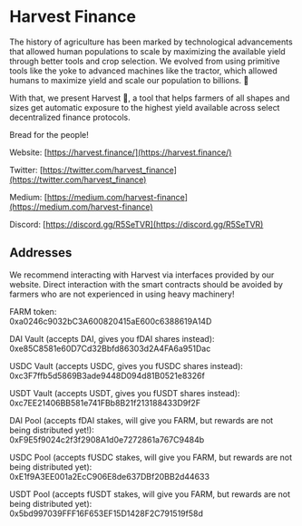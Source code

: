 # Harvest Finance

The history of agriculture has been marked by technological advancements that allowed human populations to scale by maximizing the available yield through better tools and crop selection. We evolved from using primitive tools like the yoke to advanced machines like the tractor, which allowed humans to maximize yield and scale our population to billions. :ear_of_rice:

With that, we present Harvest :tractor:, a tool that helps farmers of all shapes and sizes get automatic exposure to the highest yield available across select decentralized finance protocols.

Bread for the people!

Website: [https://harvest.finance/](https://harvest.finance/)

Twitter: [https://twitter.com/harvest_finance](https://twitter.com/harvest_finance)

Medium: [https://medium.com/harvest-finance](https://medium.com/harvest-finance)

Discord: [https://discord.gg/R5SeTVR](https://discord.gg/R5SeTVR)

## Addresses

We recommend interacting with Harvest via interfaces provided by our website. Direct interaction with the smart contracts should be avoided by farmers who are not experienced in using heavy machinery!

FARM token: <br />
0xa0246c9032bC3A600820415aE600c6388619A14D

DAI Vault (accepts DAI, gives you fDAI shares instead): <br />
0xe85C8581e60D7Cd32Bbfd86303d2A4FA6a951Dac

USDC Vault (accepts USDC, gives you fUSDC shares instead): <br />
0xc3F7ffb5d5869B3ade9448D094d81B0521e8326f

USDT Vault (accepts USDT, gives you fUSDT shares instead): <br />
0xc7EE21406BB581e741FBb8B21f213188433D9f2F

DAI Pool (accepts fDAI stakes, will give you FARM, but rewards are not being distributed yet!): <br />
0xF9E5f9024c2f3f2908A1d0e7272861a767C9484b

USDC Pool (accepts fUSDC stakes, will give you FARM, but rewards are not being distributed yet):<br />
0xE1f9A3EE001a2EcC906E8de637DBf20BB2d44633

USDT Pool (accepts fUSDT stakes, will give you FARM, but rewards are not being distributed yet):<br />
0x5bd997039FFF16F653EF15D1428F2C791519f58d
